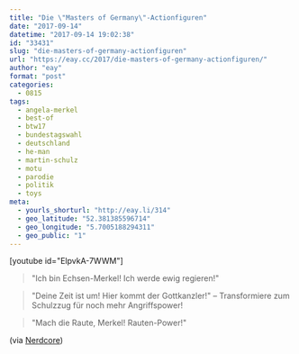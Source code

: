 ```yaml
---
title: "Die \"Masters of Germany\"-Actionfiguren"
date: "2017-09-14"
datetime: "2017-09-14 19:02:38"
id: "33431"
slug: "die-masters-of-germany-actionfiguren"
url: "https://eay.cc/2017/die-masters-of-germany-actionfiguren/"
author: "eay"
format: "post"
categories:
  - 0815
tags:
  - angela-merkel
  - best-of
  - btw17
  - bundestagswahl
  - deutschland
  - he-man
  - martin-schulz
  - motu
  - parodie
  - politik
  - toys
meta:
  - yourls_shorturl: "http://eay.li/314"
  - geo_latitude: "52.381385596714"
  - geo_longitude: "5.7005188294311"
  - geo_public: "1"
---
```


\[youtube id="ElpvkA-7WWM"\]

> "Ich bin Echsen-Merkel! Ich werde ewig regieren!"

> "Deine Zeit ist um! Hier kommt der Gottkanzler!" – Transformiere zum Schulzzug für noch mehr Angriffspower!

> "Mach die Raute, Merkel! Rauten-Power!"

(via [Nerdcore](http://www.nerdcore.de/2017/09/14/die-masters-of-germany-action-figuren/))
